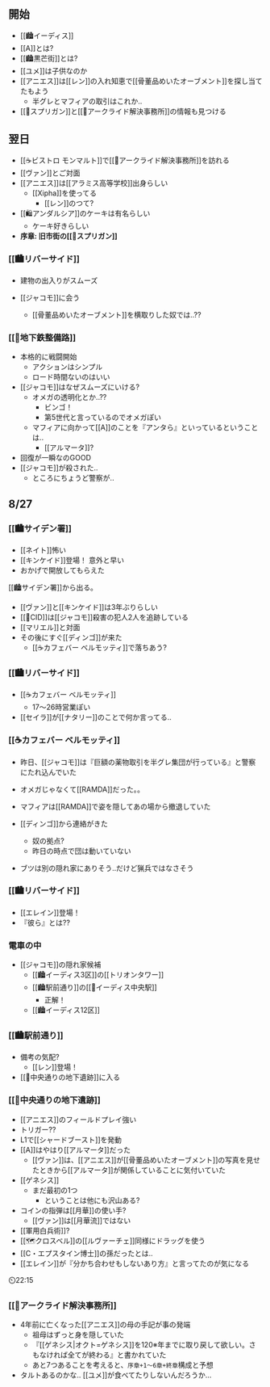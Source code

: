 ## 開始

- [[🏙️イーディス]]
- [[A]]とは?
- [[🏙️黒芒街]]とは?
- [[ユメ]]は子供なのか
- [[アニエス]]は[[レン]]の入れ知恵で[[骨董品めいたオーブメント]]を探し当てたもよう
	- 半グレとマフィアの取引はこれか..
- [[🏢スプリガン]]と[[🏢アークライド解決事務所]]の情報も見つける

## 翌日

- [[☕ビストロ モンマルト]]で[[🏢アークライド解決事務所]]を訪れる
- [[ヴァン]]とご対面
- [[アニエス]]は[[アラミス高等学校]]出身らしい
	- [[Xipha]]を使ってる
		- [[レン]]のつて?
- [[🛍️アンダルシア]]のケーキは有名らしい
	- ケーキ好きらしい
- **序章: 旧市街の[[🏢スプリガン]]**

### [[🏙️リバーサイド]]

- 建物の出入りがスムーズ

- [[ジャコモ]]に会う
	- [[骨董品めいたオーブメント]]を横取りした奴では..?? 
	
### [[🚪地下鉄整備路]]

- 本格的に戦闘開始
	- アクションはシンプル
	- ロード時間ないのはいい
- [[ジャコモ]]はなぜスムーズにいける?
	- オメガの透明化とか..??
		- ビンゴ！
		- 第5世代と言っているのでオメガぽい
	- マフィアに向かって[[A]]のことを『アンタら』といっているということは..
		- [[アルマータ]]?
- 回復が一瞬なのGOOD
- [[ジャコモ]]が殺された..
	- ところにちょうど警察が..

## 8/27

### [[🏙️サイデン署]]

- [[ネイト]]怖い
- [[キンケイド]]登場！ 意外と早い
- おかげで開放してもらえた

[[🏙️サイデン署]]から出る。

- [[ヴァン]]と[[キンケイド]]は3年ぶりらしい
- [[🏢CID]]は[[ジャコモ]]殺害の犯人2人を追跡している
- [[マリエル]]と対面
- その後にすぐ[[ディンゴ]]が来た
	- [[☕カフェバー ベルモッティ]]で落ちあう?

### [[🏙️リバーサイド]]

- [[☕カフェバー ベルモッティ]]
	- 17～26時営業ぽい
- [[セイラ]]が[[ナタリー]]のことで何か言ってる..

### [[☕カフェバー ベルモッティ]]

- 昨日、[[ジャコモ]]は『巨額の薬物取引を半グレ集団が行っている』と警察にたれ込んでいた
- オメガじゃなくて[[RAMDA]]だった。。 
- マフィアは[[RAMDA]]で姿を隠してあの場から撤退していた

- [[ディンゴ]]から連絡がきた
	- 奴の拠点?
	- 昨日の時点で団は動いていない
- ブツは別の隠れ家にありそう..だけど猟兵ではなさそう

### [[🏙️リバーサイド]]

- [[エレイン]]登場！
- 『彼ら』とは??

### 電車の中

- [[ジャコモ]]の隠れ家候補
	- [[🏙️イーディス3区]]の[[トリオンタワー]]
	- [[🏙️駅前通り]]の[[🚉イーディス中央駅]]
		- 正解！
	- [[🏙️イーディス12区]]

### [[🏙️駅前通り]]

- 備考の気配?
	- [[レン]]登場！
- [[🚪中央通りの地下遺跡]]に入る

### [[🚪中央通りの地下遺跡]]

- [[アニエス]]のフィールドプレイ強い
- トリガー??
- L1で[[シャードブースト]]を発動
- [[A]]はやはり[[アルマータ]]だった
	- [[ヴァン]]は、[[アニエス]]が[[骨董品めいたオーブメント]]の写真を見せたときから[[アルマータ]]が関係していることに気付いていた
- [[ゲネシス]]
	- まだ最初の1つ
		- ということは他にも沢山ある?
- コインの指弾は[[月華]]の使い手?
	- [[ヴァン]]は[[月華流]]ではない
- [[軍用白兵術]]?
- [[🗺️クロスベル]]の[[ルヴァーチェ]]同様にドラッグを使う
- [[C・エプスタイン博士]]の孫だったとは..
- [[エレイン]]が『分かち合わせもしないあり方』と言ってたのが気になる

⏲️22:15

### [[🏢アークライド解決事務所]]

- 4年前に亡くなった[[アニエス]]の母の手記が事の発端
	- 祖母はずっと身を隠していた 
	- 『[[ゲネシス|オクト=ゲネシス]]を120※年までに取り戻して欲しい。さもなければ全てが終わる』と書かれていた
	- あと7つあることを考えると、`序章+1～6章+終章`構成と予想
- タルトあるのかな.. [[ユメ]]が食べてたりしないんだろうか... 
